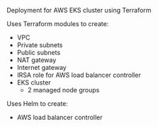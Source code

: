 Deployment for AWS EKS cluster using Terraform

Uses Terraform modules to create:
- VPC
- Private subnets
- Public subnets
- NAT gateway
- Internet gateway
- IRSA role for AWS load balancer controller
- EKS cluster
  - 2 managed node groups

Uses Helm to create:
- AWS load balancer controller

